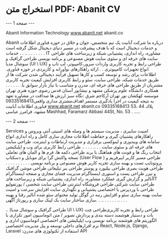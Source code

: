 # استخراج متن PDF: Abanit CV

--- صفحه 1 ---

Abanit Information Technology
     www.abanit.net
     abanit.co

 Abanit
درﺑﺎره ﻣﺎ
ﺷﺮﮐﺖ آﺑﺎﻧﯿﺖ ﯾﮏ ﺗﯿﻢ ﻣﺘﺨﺼﺺ، ﺟﻮان و ﺧﻼق در ﺣﻮزه ﻓﻨﺎورى
اﻃﻼﻋﺎت و ﺧﺪﻣﺎت دﯾﺠﯿﺘﺎل اﺳﺖ ﮐﻪ ﺑﺎ ﻫﺪف ﭘﯿﺸﺮﻓﺖ در ﻣﺴﯿﺮ
دﻧﯿﺎى دﯾﺠﯿﺘﺎل ﺷﮑﻞ ﮔﺮﻓﺘﻪ اﺳﺖ
ﺧﺪﻣﺎت
. .
.. .
. . .
. . . IT ﻣﺸﺎوره، راه اﻧﺪازى، ﭘﺸﺘﯿﺒﺎﻧﻰ ﺷﺒﮑﻪ و زﯾﺮﺳﺎﺧﺖ ﻫﺎى
ﻃﺮاﺣﻰ ﺳﺎﯾﺖ ﻫﺎى ﺣﺮﻓﻪ اى و ﺳﺌﻮى ﺳﺎﯾﺖ
ﻫﻮش ﻣﺼﻨﻮﻋﻰ و ﺑﺮﻧﺎﻣﻪ ﻧﻮﯾﺴﻰ
ﻃﺮاﺣﻰ ﮔﺮاﻓﯿﮏ و ﺳﻮﺷﺎل ﻣﺪﯾﺎ
(UI \ UX) ﻃﺮاﺣﻰ راﺑﻂ و ﺗﺠﺮﺑﻪ ﮐﺎرﺑﺮى
واردات ﺳﺮور،ﮐﺎﻣﭙﯿﻮﺗﺮ، ﻟﭗ ﺗﺎپ و اﻧﻮاع ﺗﺠﻬﯿﺰات ﮐﺎﻣﭙﯿﻮﺗﺮى
 .
.
اراﺋﻪ راﻫﮑﺎرﻫﺎى ﻧﻮآوراﻧﻪ و ﮐﺎرﺑﺮدى در ﺣﻮزه ﻓﻨﺎورى.
اﻃﻼﻋﺎت ﺑﺮاى رﺷﺪ و ﺗﻮﺳﻌﻪ ﮐﺴﺐ و ﮐﺎرﻫﺎ
ﺗﺴﻬﯿﻞ ﻓﺮآﯾﻨﺪ دﯾﺠﯿﺘﺎﻟﻰ ﺷﺪن ﺷﺮﮐﺖ ﻫﺎ از ﻃﺮﯾﻖ
ﺧﺪﻣﺎت ﺷﺒﮑﻪ، ﻃﺮاﺣﻰ ﺳﺎﯾﺖ، ﺳﺌﻮ و راﺑﻂ ﮐﺎرﺑﺮى
اﻓﺰاﯾﺶ ﮐﯿﻔﯿﺖ ﺗﺠﺮﺑﻪ ﮐﺎرﺑﺮى ﻣﺸﺘﺮﯾﺎن از ﻃﺮﯾﻖ
ﻃﺮاﺣﻰ ﻫﺎى ﺣﺮﻓﻪ اى، ﻣﺪرن و ﻣﺘﻨﺎﺳﺐ ﺑﺎ ﻧﯿﺎز ﺑﺎزار
ﺳﻮاﺑﻖ
ﺑﺎ. . . . . . .  ﻫﻤﮑﺎرى
داﻧﺸﮕﺎه ﻋﻠﻮم ﭘﺰﺷﮑﻰ ﻣﺸﻬﺪ و ﻧﯿﺸﺎﺑﻮر
آﺳﺘﺎن ﻗﺪس رﺿﻮى
ﺣﻮزه ﻫﻨﺮى ﺗﻬﺮان
ﻣﻮﺳﺴﻪ ﮐﻬﮑﺸﺎن ﻧﻮر ﺗﻬﺮان
آرﮐﺎﺟﻢ ﺷﺮق
:ﻧﮕﺎه ﺳﺒﺰ
ارزش ﻫﺎ
ﺻﺪاﻗﺖ در ﻣﺸﺎوره
ﺗﻌﻬﺪ ﺑﻪ ﻧﺘﯿﺠﻪ
ﮐﯿﻔﯿﺖ در اﺟﺮا
ﯾﺎدﮔﯿﺮى ﻣﺴﺘﻤﺮ
اﻫﺪافﻣﺸﺘﺮى ﻣﺪارى واﻗﻌﻰ09335168413 ﻓﻨﺎورى اﻃﻼﻋﺎت آﺑﺎﻧﯿﺖ
www.abanit.net
abanit.co
09335168413
53، ﭘﻼك 44 ﻣﺸﻬﺪ، ﻓﺮاﻣﺮز ﻋﺒﺎﺳﻰ Mashhad, Faramarz Abbasi 44St, No. 53
.
.....

--- صفحه 2 ---

Services
اﻣﻨﯿﺖ ﺳﺎﯾﺒﺮى ، ﻣﺪﯾﺮﯾﺖ ﺳﯿﺴﺘﻢ ﻫﺎ و وﺻﻠﻪ ﻫﺎى اﻣﻨﯿﺘﻰ
آﻧﺘﻰ وﯾﺮوس و راﻫﮑﺎرﻫﺎى ﭘﺸﺘﯿﺒﺎن ﮔﯿﺮى و ﺣﻔﺎﻇﺖ اﻃﻼﻋﺎت
ﻣﺠﺎزى ﺳﺎزى ﮐﺎﻣﻞ و راه اﻧﺪازى اﻧﻮاع ﺳﺎﻣﺎﻧﻪ ﻫﺎى وﯾﻨﺪوزى و ﻟﯿﻨﻮﮐﺴﻰ
ﺑﺮﻗﺮارى و ﻣﺪﯾﺮﯾﺖ ارﺗﺒﺎﻃﺎت و اﯾﻨﺘﺮﻧﺖ.
ﻃﺮاﺣﻰ ﺳﺎﯾﺖ ﻫﺎى ﺣﺮﻓﻪ اى و ﺳﺌﻮى ﺳﺎﯾﺖ
. .
.. .
. .
..
ﻃﺮاﺣﻰ راﺑﻂ ﮐﺎرﺑﺮى ﺑﺮاى وب و اﭘﻠﯿﮑﯿﺸﻦ
اﻧﺘﺨﺎب رﻧﮓ ﻫﺎ و ﻓﻮﻧﺖ ﻫﺎى ﻫﻤﺎﻫﻨﮓ ﺑﺎ ﺑﺮﻧﺪ
ﻃﺮاﺣﻰ دﮐﻤﻪ ﻫﺎ، ﻓﺮم ﻫﺎ و اﻟﻤﺎن ﻫﺎى ﺗﻌﺎﻣﻠﻰ
ﻧﺴﺨﻪ واﮐﻨﺶ ﮔﺮا ﺑﺮاى ﻣﻮﺑﺎﯾﻞ و دﺳﮑﺘﺎپ
(User Flow ) ﻃﺮاﺣﻰ ﻣﺴﯿﺮ ﮐﺎرﺑﺮ
اﯾﺒﺮﻓﺮﯾﻢ و ﭘﺮوﺗﻮﺗﺎﯾﭗ
ﺗﺴﺖ و ﺑﻬﯿﻨﻪ ﺳﺎزى ﺗﺠﺮﺑﻪ ﮐﺎرﺑﺮ
 ﻫﻮش ﻣﺼﻨﻮﻋﻰ و ﺑﺮﻧﺎﻣﻪ ﻧﻮﯾﺴﻰ
. . . .
. . . . .
 . ﻃﺮاﺣﻰ ﻫﻮﯾﺖ ﺑﺼﺮى
ﻃﺮاﺣﻰ ﺑﯿﻠﺒﻮرد و ﭘﻮﺳﺘﺮ
ﻃﺮاﺣﻰ ﺑﻨﺮ ﺗﺒﻠﯿﻐﺎﺗﻰ
ﻃﺮاﺣﻰ ﻣﻮﺷﻦ ﮔﺮاﻓﯿﮏ و ﺗﯿﺰر
ﻃﺮاﺣﻰ ﭘﺴﺖ و اﺳﺘﻮرى اﯾﻨﺴﺘﺎﮔﺮام
ﻣﺪﯾﺮﯾﺖ ﻓﻀﺎى ﻣﺠﺎزى و ﺻﻔﺤﻪ اﯾﻨﺴﺘﺎﮔﺮام
آﻧﺎﻟﯿﺰ و ﮔﺰارش ﮔﯿﺮى ﻋﻤﻠﮑﺮد ﻣﺸﺎوره، راه اﻧﺪازى، ﭘﺸﺘﯿﺒﺎﻧﻰ ﺷﺒﮑﻪ و زﯾﺮﺳﺎﺧﺖ ﻫﺎىIT
ﻃﺮاﺣﻰ ﺳﺎﯾﺖ ﺷﺮﮐﺘﻰ
ﻃﺮاﺣﻰ ﻓﺮوﺷﮕﺎه اﯾﻨﺘﺮﻧﺘﻰ
ﻃﺮاﺣﻰ ﺳﺎﯾﺖ ﺷﺨﺼﻰ / ﭘﻮرﺗﻔﻮﻟﯿﻮ
ﻃﺮاﺣﻰ ﺑﺎ وردﭘﺮس ﯾﺎ اﺧﺘﺼﺎﺻﻰ
ﭘﺸﺘﯿﺒﺎﻧﻰ و ﻧﮕﻬﺪارى ﺳﺎﯾﺖ
اﻓﺰاﯾﺶ ﺳﺮﻋﺖ و اﻣﻨﯿﺖ ﺳﺎﯾﺖ
ﺑﻬﯿﻨﻪ ﺳﺎزى ﺳﺌﻮ و اﻓﺰاﯾﺶ رﺗﺒﻪ در ﮔﻮﮔﻞ
ﺗﻮﻟﯿﺪ ﻣﺤﺘﻮاى ﺳﺌﻮ ﺷﺪه
آﻧﺎﻟﯿﺰ رﻗﺒﺎ و ﺑﻬﯿﻨﻪ ﺳﺎزى ﺳﺎﺧﺘﺎر ﺳﺎﯾﺖ
ﺑﮏ ﻟﯿﻨﮏ ﺳﺎزى و رﭘﻮرﺗﺎژ آﮔﻬﻰ. .
.. .
. .
  .  .
.. .
. .

 ..
(ﻃﺮاﺣﻰ ﮔﺮاﻓﯿﮏ و ﺳﻮﺷﺎل ﻣﺪﯾﺎ UI \ UX)  ﻃﺮاﺣﻰ راﺑﻂ و ﺗﺠﺮﺑﻪ ﮐﺎرﺑﺮىﻃﺮاﺣﻰ ﭼﺖ ﺑﺎت و دﺳﺘﯿﺎر ﻫﻮﺷﻤﻨﺪ
دﺳﺘﻪ ﺑﻨﺪى و ﭘﺮدازش ﺗﺼﻮﯾﺮ / ﻣﺘﻦ
اﺗﻮﻣﺎﺳﯿﻮن اﻣﻮر ﺗﮑﺮارى ﺑﺎ اﻟﮕﻮرﯾﺘﻢ ﻫﺎى ﻫﻮﺷﻤﻨﺪ
 ﺑﺮﻧﺎﻣﻪ ﻧﻮﯾﺴﻰ وب اﭘﻠﯿﮑﯿﺸﻦ ﻫﺎى اﺧﺘﺼﺎﺻﻰ
اﺗﻮﻣﺎﺳﯿﻮن ادارى و ﻧﺮم اﻓﺰارﻫﺎى داﺧﻠﻰ
ﺗﻮﺳﻌﻪ        و ﭘﻨﻞ ﻣﺪﯾﺮﯾﺖ اﺧﺘﺼﺎﺻﻰ
 React, Node.js, Django, Laravel :اﺳﺘﻔﺎده از ﺗﮑﻨﻮﻟﻮژى ﻫﺎى ﻣﺪرن            API
